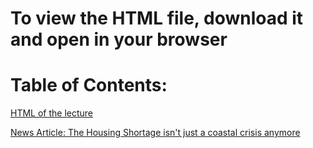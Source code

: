 # To view the HTML file, download it and open in your browser

# Table of Contents: 
[HTML of the lecture](https://github.com/jlursenbach/CSUF-ECON-320-ECONOMICS-CAUSALITY/blob/main/data/day%201/Lecture_01_World_of_Data.html)

[News Article: The Housing Shortage isn't just a coastal crisis anymore](https://github.com/jlursenbach/CSUF-ECON-320-ECONOMICS-CAUSALITY/blob/main/data/day%201/The%20Housing%20Shortage%20Isn%E2%80%99t%20Just%20a%20Coastal%20Crisis%20Anymore%20-%20The%20New%20York%20Times.pdf)


